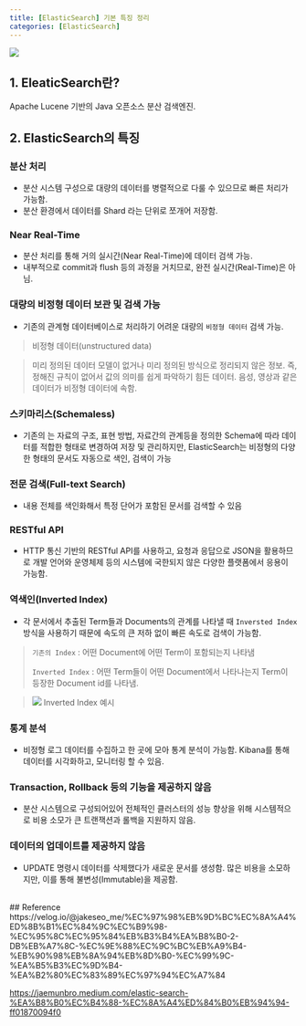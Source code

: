 ```yaml
---
title: [ElasticSearch] 기본 특징 정리
categories: [ElasticSearch]
---
```



<p><img src="https://velog.velcdn.com/images/sjh9391985/post/6d455887-f18f-4ff7-ac52-598d4f079239/elasticsearch.png"></p>

## 1. EleaticSearch란?
Apache Lucene 기반의 Java 오픈소스 분산 검색엔진.

## 2. ElasticSearch의 특징

### 분산 처리
- 분산 시스템 구성으로 대량의 데이터를 병렬적으로 다룰 수 있으므로 빠른 처리가 가능함.
- 분산 환경에서 데이터를 Shard 라는 단위로 쪼개어 저장함.

### Near Real-Time
- 분산 처리를 통해 거의 실시간(Near Real-Time)에 데이터 검색 가능. 
- 내부적으로 commit과 flush 등의 과정을 거치므로, 완전 실시간(Real-Time)은 아님.

### 대량의 비정형 데이터 보관 및 검색 가능
- 기존의 관계형 데이터베이스로 처리하기 어려운 대량의 `비정형 데이터` 검색 가능.

> 비정형 데이터(unstructured data)

> 미리 정의된 데이터 모델이 없거나 미리 정의된 방식으로 정리되지 않은 정보.
> 즉, 정해진 규칙이 없어서 값의 의미를 쉽게 파악하기 힘든 데이터. 
> 음성, 영상과 같은 데이터가 비정형 데이터에 속함.

### 스키마리스(Schemaless)
- 기존의 는 자료의 구조, 표현 방법, 자료간의 관계등을 정의한 Schema에 따라 데이터를 적합한 형태로 변경하여 저장 및 관리하지만, ElasticSearch는 비정형의 다양한 형태의 문서도 자동으로 색인, 검색이 가능

### 전문 검색(Full-text Search)
- 내용 전체를 색인화해서 특정 단어가 포함된 문서를 검색할 수 있음

### RESTful API
- HTTP 통신 기반의 RESTful API를 사용하고, 요청과 응답으로 JSON을 활용하므로 개발 언어와 운영체제 등의 시스템에 국한되지 않은 다양한 플랫폼에서 응용이 가능함.

### 역색인(Inverted Index)
- 각 문서에서 추출된 Term들과 Documents의 관계를 나타낼 때 `Inversted Index` 방식을 사용하기 때문에 속도의 큰 저하 없이 빠른 속도로 검색이 가능함.

> `기존의 Index` : 어떤 Document에 어떤 Term이 포함되는지 나타냄
> 
> `Inverted Index` : 어떤 Term들이 어떤 Document에서 나타나는지 Term이 등장한 Document id를 나타냄.

> <p><img src="https://i.stack.imgur.com/iGri3.png"> 
> Inverted Index 예시</p>

### 통계 분석
- 비정형 로그 데이터를 수집하고 한 곳에 모아 통계 분석이 가능함. Kibana를 통해 데이터를 시각화하고, 모니터링 할 수 있음.

### Transaction, Rollback 등의 기능을 제공하지 않음
- 분산 시스템으로 구성되어있어 전체적인 클러스터의 성능 향상을 위해 시스템적으로 비용 소모가 큰 트랜잭션과 롤백을 지원하지 않음.

### 데이터의 업데이트를 제공하지 않음
- UPDATE 명령시 데이터를 삭제했다가 새로운 문서를 생성함. 많은 비용을 소모하지만, 이를 통해 불변성(Immutable)을 제공함.

<br>
## Reference
https://velog.io/@jakeseo_me/%EC%97%98%EB%9D%BC%EC%8A%A4%ED%8B%B1%EC%84%9C%EC%B9%98-%EC%95%8C%EC%95%84%EB%B3%B4%EA%B8%B0-2-DB%EB%A7%8C-%EC%9E%88%EC%9C%BC%EB%A9%B4-%EB%90%98%EB%8A%94%EB%8D%B0-%EC%99%9C-%EA%B5%B3%EC%9D%B4-%EA%B2%80%EC%83%89%EC%97%94%EC%A7%84

https://jaemunbro.medium.com/elastic-search-%EA%B8%B0%EC%B4%88-%EC%8A%A4%ED%84%B0%EB%94%94-ff01870094f0

<script src="https://utteranc.es/client.js"
        repo="J-I-H-O/J-I-H-O.github.io"
        issue-term="pathname"
        theme="github-light"
        crossorigin="anonymous"
        async>
</script>
